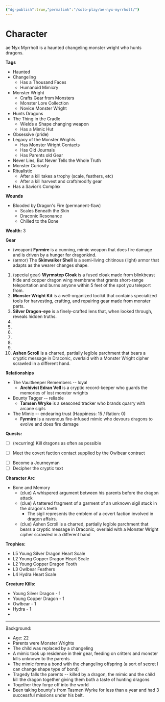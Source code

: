 ```yaml
---
{"dg-publish":true,"permalink":"/solo-play/ae-nyx-myrrholt/"}
---
```


# Character

ae'Nyx Myrrholt is a haunted changeling monster wright who hunts dragons.

**Tags**
* Haunted
* Changeling
    * Has a Thousand Faces
    * Humanoid Mimicry
* Monster Wright
    * Crafts Gear from Monsters
    * Monster Lore Collection
    * Novice Monster Wright
* Hunts Dragons
* The Thing in the Cradle
    * Wields a Shape changing weapon
    * Has a Mimic Hut
* Obsessive (pride)
* Legacy of the Monster Wrights
    * Has Monster Wright Contacts
    * Has Old Journals
    * Has Parents old Gear
* Never Lies, But Never Tells the Whole Truth
* Monster Curiosity
* Ritualistic
    * After a kill takes a trophy (scale, feathers, etc)
    * After a kill harvest and craft/modify gear
* Has a Savior’s Complex

**Wounds**
* Blooded by Dragon's Fire (permanent-flaw)
    * Scales Beneath the Skin
    * Draconic Resonance
    * Chilled to the Bone

**Wealth:** 3

**Gear**
* (weapon) **Fyrmire** is a cunning, mimic weapon that does fire damage and is driven by a hunger for dragonkind.
* (armor) The **Skinwalker Shell** is a semi-living chitinous (light) armor that adapts as the wearer changes shape.
1. (special gear) **Wyrmstep Cloak** is a fused cloak made from blinkbeast hide and copper dragon wing membrane that grants short-range teleportation and burns anyone within 5 feet of the spot you teleport from.
2. **Monster Wright Kit** is a well-organized toolkit that contains specialized tools for harvesting, crafting, and repairing gear made from monster parts.
3. **Silver Dragon-eye** is a finely-crafted lens that, when looked through, reveals hidden truths.
4. 
5. 
6. 
7. 
8. 
9. 
10. **Ashen Scroll** is a charred, partially legible parchment that bears a cryptic message in Draconic, overlaid with a Monster Wright cipher scrawled in a different hand.

**Relationships**
* The Vaultkeeper Remembers -- loyal
    * **Archivist Edran Vell** is a cryptic record-keeper who guards the memories of lost monster wrights
* Bounty Tagger -- reliable
    * **Tamsen Wryke** is a seasoned tracker who brands quarry with arcane sigils
* The Mimic -- endearing trust (Happiness: 15 / Ration: 0)
    * **Fyrmire** is a ravenous fire-infused mimic who devours dragons to evolve and does fire damage

**Quests:**
- [ ] (recurring) Kill dragons as often as possible
* [ ] Meet the covert faction contact supplied by the Owlbear contract
- [ ] Become a Journeyman
- [ ] Decipher the cryptic text

**Character Arc**
* Bone and Memory
    * (clue) A whispered argument between his parents before the dragon attack
    * (clue) A tattered fragment of a garment of an unknown sigil stuck in the dragon's teeth
        * The sigil represents the emblem of a covert faction involved in dragon affairs.
    * (clue) Ashen Scroll is a charred, partially legible parchment that bears a cryptic message in Draconic, overlaid with a Monster Wright cipher scrawled in a different hand



**Trophies:**
* L5 Young Silver Dragon Heart Scale
* L2 Young Copper Dragon Heart Scale
* L2 Young Copper Dragon Tooth
* L3 Owlbear Feathers
* L4 Hydra Heart Scale

**Creature Kills:**
* Young Silver Dragon - 1
* Young Copper Dragon - 1
* Owlbear - 1
* Hydra - 1
* 


***
Background:
* Age: 22
* Parents were Monster Wrights 
* The child was replaced by a changeling 
* A mimic took up residence in their gear, feeding on critters and monster kills unknown to the parents 
* The mimic forms a bond with the changeling offspring (a sort of secret I can change shape type of bond) 
* Tragedy falls the parents -- killed by a dragon, the mimic and the child kill the dragon together giving them both a taste of hunting dragons 
* Together they forge off into the world
* Been taking bounty's from Tasmen Wyrke for less than a year and had 3 successful missions under his belt.